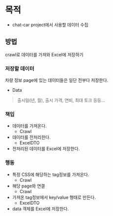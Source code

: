 # 목적
- chat-car project에서 사용할 데이터 수집

## 방법
crawl로 데이터를 가져와 Excel에 저장하기

### 저장할 데이터
차량 정보 page에 있는 데이터들은 일단 전부다 저장한다.

- Data
> 출시일(년, 월), 출시 가격, 연비, 최대 토크 등등...

### 책입
- 데이터를 가져온다.
  - Crawl
- 데이터를 전처리한다.
  - ExcelDTO
- 전처리된 데이터를 Excel에 저장한다.

### 행동
- 특정 CSS에 해당하는 tag정보를 가져온다.
  - Crawl
- 해당 page와 연결
  - Crawl
- 가져온 tag정보에서 key/value 형태로 만든다.
  - ExcelDTO
- data 객체를 Excel에 저장한다.
